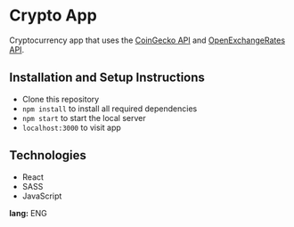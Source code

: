 # Crypto App
Cryptocurrency app that uses the <a href="https://www.coingecko.com/en/api" target="_blank">CoinGecko API</a> and <a href="https://openexchangerates.org" target="_blank">OpenExchangeRates API</a>.

## Installation and Setup Instructions
* Clone this repository
* <code>npm install</code> to install all required dependencies
* <code>npm start</code> to start the local server
* <code>localhost:3000</code> to visit app

## Technologies
* React
* SASS
* JavaScript

<strong>lang:</strong> ENG
